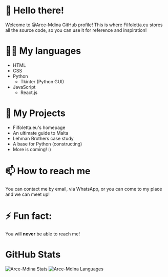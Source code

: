 # 👋 Hello there!
Welcome to @Arce-Mdina GitHub profile! This is where Filfoletta.eu stores all the source code, so you can use it for reference and inspiration!

# 👨‍💻 My languages
- HTML
- CSS
- Python
  - Tkinter (Python GUI) 
- JavaScript
  - React.js

# 🌱 My Projects
- Filfoletta.eu's homepage
- An ultimate guide to Malta
- Lehman Brothers case study
- A base for Python (constructing)
- More is coming! :)

# 📫 How to reach me
You can contact me by email, via WhatsApp, or you can come to my place and we can meet up!

# ⚡ Fun fact:
You will **never** be able to reach me!

# GitHub Stats
![Arce-Mdina Stats](https://github-readme-stats.vercel.app/api?username=arce-mdina&show_icons=true&theme=transparent)
![Arce-Mdina Languages](https://github-readme-stats.vercel.app/api/top-langs/?username=arce-mdina&show_icons=true&layout=donut)
